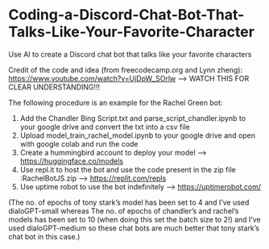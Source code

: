 

# Coding-a-Discord-Chat-Bot-That-Talks-Like-Your-Favorite-Character
Use AI to create a Discord chat bot that talks like your favorite characters

Credit of the code and idea (from freecodecamp.org and Lynn zheng): https://www.youtube.com/watch?v=UjDpW_SOrlw  --> WATCH THIS FOR CLEAR UNDERSTANDING!!!

The following procedure is an example for the Rachel Green bot:
1. Add the Chandler Bing Script.txt and parse_script_chandler.ipynb to your google drive and convert the txt into a csv file
2. Upload model_train_rachel_model.ipynb to your google drive and open with google colab and run the code
3. Create a hummingbird account to deploy your model -->  https://huggingface.co/models
4. Use repl.it to host the bot and use the code present in the zip file :RachelBotJS.zip   --> https://replit.com/repls
5. Use uptime robot to use the bot indefinitely --> https://uptimerobot.com/

(The no. of epochs of tony stark’s model has been set to 4 and I’ve used dialoGPT-small whereas
The no. of epochs of chandler’s  and rachel’s models  has been set to 10 (when doing this set the batch size to 2!) and I’ve used dialoGPT-medium so these
chat bots are much better that tony stark’s chat bot in this case.)



